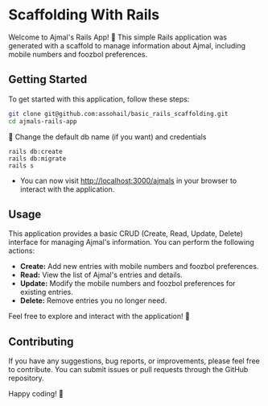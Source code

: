 # Scaffolding With Rails

Welcome to Ajmal's Rails App! 🚀 This simple Rails application was generated with a scaffold to manage information about Ajmal, including mobile numbers and foozbol preferences.

## Getting Started

To get started with this application, follow these steps:

 ```bash
 git clone git@github.com:assohail/basic_rails_scaffolding.git
 cd ajmals-rails-app
 ```
 🔄 Change the default db name (if you want) and credentials

 ```
 rails db:create
 rails db:migrate
 rails s
 ```

- You can now visit [http://localhost:3000/ajmals](http://localhost:3000/ajmals) in your browser to interact with the application.


## Usage

This application provides a basic CRUD (Create, Read, Update, Delete) interface for managing Ajmal's information. You can perform the following actions:

- **Create:** Add new entries with mobile numbers and foozbol preferences.
- **Read:** View the list of Ajmal's entries and details.
- **Update:** Modify the mobile numbers and foozbol preferences for existing entries.
- **Delete:** Remove entries you no longer need.

Feel free to explore and interact with the application! 🎉

## Contributing

If you have any suggestions, bug reports, or improvements, please feel free to contribute. You can submit issues or pull requests through the GitHub repository.


Happy coding! 🌟
